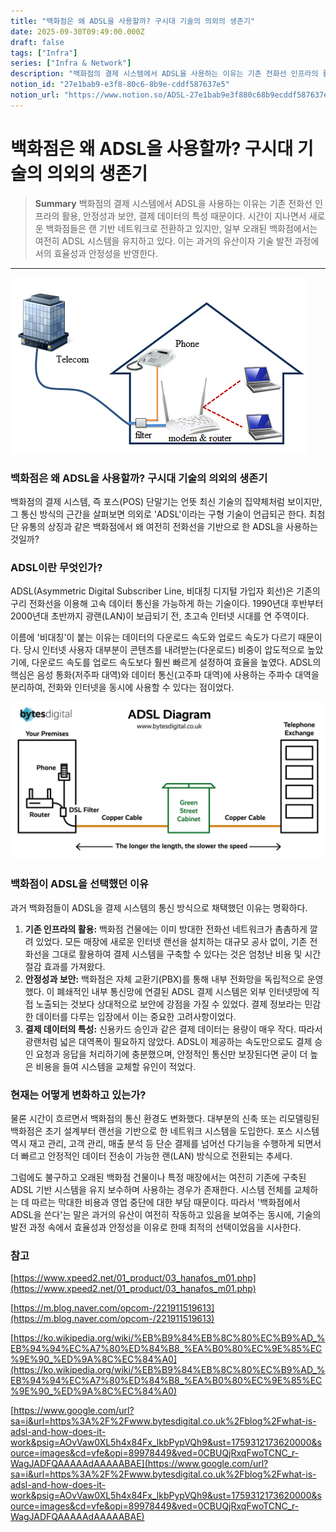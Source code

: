 ```yaml
---
title: "백화점은 왜 ADSL을 사용할까? 구시대 기술의 의외의 생존기"
date: 2025-09-30T09:49:00.000Z
draft: false
tags: ["Infra"]
series: ["Infra & Network"]
description: "백화점의 결제 시스템에서 ADSL을 사용하는 이유는 기존 전화선 인프라의 활용, 안정성과 보안, 결제 데이터의 특성 때문이다. 시간이 지나면서 새로운 백화점들은 랜 기반 네트워크로 전환하고 있지만, 일부 오래된 백화점에서는 여전히 ADSL 시스템을 유지하고 있다. 이는 과거의 유산이자 기술 발전 과정에서의 효율성과 안정성을 반영한다."
notion_id: "27e1bab9-e3f8-80c6-8b9e-cddf587637e5"
notion_url: "https://www.notion.so/ADSL-27e1bab9e3f880c68b9ecddf587637e5"
---
```


# 백화점은 왜 ADSL을 사용할까? 구시대 기술의 의외의 생존기

> **Summary**
> 백화점의 결제 시스템에서 ADSL을 사용하는 이유는 기존 전화선 인프라의 활용, 안정성과 보안, 결제 데이터의 특성 때문이다. 시간이 지나면서 새로운 백화점들은 랜 기반 네트워크로 전환하고 있지만, 일부 오래된 백화점에서는 여전히 ADSL 시스템을 유지하고 있다. 이는 과거의 유산이자 기술 발전 과정에서의 효율성과 안정성을 반영한다.

---


![Image](image_1aa8663338b7.png)

### 백화점은 왜 ADSL을 사용할까? 구시대 기술의 의외의 생존기

백화점의 결제 시스템, 즉 포스(POS) 단말기는 언뜻 최신 기술의 집약체처럼 보이지만, 그 통신 방식의 근간을 살펴보면 의외로 'ADSL'이라는 구형 기술이 언급되곤 한다. 최첨단 유통의 상징과 같은 백화점에서 왜 여전히 전화선을 기반으로 한 ADSL을 사용하는 것일까?

### ADSL이란 무엇인가?

ADSL(Asymmetric Digital Subscriber Line, 비대칭 디지털 가입자 회선)은 기존의 구리 전화선을 이용해 고속 데이터 통신을 가능하게 하는 기술이다. 1990년대 후반부터 2000년대 초반까지 광랜(LAN)이 보급되기 전, 초고속 인터넷 시대를 연 주역이다.

이름에 '비대칭'이 붙는 이유는 데이터의 다운로드 속도와 업로드 속도가 다르기 때문이다. 당시 인터넷 사용자 대부분이 콘텐츠를 내려받는(다운로드) 비중이 압도적으로 높았기에, 다운로드 속도를 업로드 속도보다 훨씬 빠르게 설정하여 효율을 높였다. ADSL의 핵심은 음성 통화(저주파 대역)와 데이터 통신(고주파 대역)에 사용하는 주파수 대역을 분리하여, 전화와 인터넷을 동시에 사용할 수 있다는 점이었다.

![Image](image_ca59ff6188cf.png)

### 백화점이 ADSL을 선택했던 이유

과거 백화점들이 ADSL을 결제 시스템의 통신 방식으로 채택했던 이유는 명확하다.

1. **기존 인프라의 활용:** 백화점 건물에는 이미 방대한 전화선 네트워크가 촘촘하게 깔려 있었다. 모든 매장에 새로운 인터넷 랜선을 설치하는 대규모 공사 없이, 기존 전화선을 그대로 활용하여 결제 시스템을 구축할 수 있다는 것은 엄청난 비용 및 시간 절감 효과를 가져왔다.
1. **안정성과 보안:** 백화점은 자체 교환기(PBX)를 통해 내부 전화망을 독립적으로 운영했다. 이 폐쇄적인 내부 통신망에 연결된 ADSL 결제 시스템은 외부 인터넷망에 직접 노출되는 것보다 상대적으로 보안에 강점을 가질 수 있었다. 결제 정보라는 민감한 데이터를 다루는 입장에서 이는 중요한 고려사항이었다.
1. **결제 데이터의 특성:** 신용카드 승인과 같은 결제 데이터는 용량이 매우 작다. 따라서 광랜처럼 넓은 대역폭이 필요하지 않았다. ADSL이 제공하는 속도만으로도 결제 승인 요청과 응답을 처리하기에 충분했으며, 안정적인 통신만 보장된다면 굳이 더 높은 비용을 들여 시스템을 교체할 유인이 적었다.
### 현재는 어떻게 변화하고 있는가?

물론 시간이 흐르면서 백화점의 통신 환경도 변화했다. 대부분의 신축 또는 리모델링된 백화점은 초기 설계부터 랜선을 기반으로 한 네트워크 시스템을 도입한다. 포스 시스템 역시 재고 관리, 고객 관리, 매출 분석 등 단순 결제를 넘어선 다기능을 수행하게 되면서 더 빠르고 안정적인 데이터 전송이 가능한 랜(LAN) 방식으로 전환되는 추세다.

그럼에도 불구하고 오래된 백화점 건물이나 특정 매장에서는 여전히 기존에 구축된 ADSL 기반 시스템을 유지 보수하며 사용하는 경우가 존재한다. 시스템 전체를 교체하는 데 따르는 막대한 비용과 영업 중단에 대한 부담 때문이다. 따라서 '백화점에서 ADSL을 쓴다'는 말은 과거의 유산이 여전히 작동하고 있음을 보여주는 동시에, 기술의 발전 과정 속에서 효율성과 안정성을 이유로 한때 최적의 선택이었음을 시사한다.

### 참고

[https://www.xpeed2.net/01_product/03_hanafos_m01.php](https://www.xpeed2.net/01_product/03_hanafos_m01.php)

[https://m.blog.naver.com/opcom-/221911519613](https://m.blog.naver.com/opcom-/221911519613)

[https://ko.wikipedia.org/wiki/%EB%B9%84%EB%8C%80%EC%B9%AD_%EB%94%94%EC%A7%80%ED%84%B8_%EA%B0%80%EC%9E%85%EC%9E%90_%ED%9A%8C%EC%84%A0](https://ko.wikipedia.org/wiki/%EB%B9%84%EB%8C%80%EC%B9%AD_%EB%94%94%EC%A7%80%ED%84%B8_%EA%B0%80%EC%9E%85%EC%9E%90_%ED%9A%8C%EC%84%A0)

[https://www.google.com/url?sa=i&url=https%3A%2F%2Fwww.bytesdigital.co.uk%2Fblog%2Fwhat-is-adsl-and-how-does-it-work&psig=AOvVaw0XL5h4x84Fx_lkbPypVQh9&ust=1759312173620000&source=images&cd=vfe&opi=89978449&ved=0CBUQjRxqFwoTCNC_r-WagJADFQAAAAAdAAAAABAE](https://www.google.com/url?sa=i&url=https%3A%2F%2Fwww.bytesdigital.co.uk%2Fblog%2Fwhat-is-adsl-and-how-does-it-work&psig=AOvVaw0XL5h4x84Fx_lkbPypVQh9&ust=1759312173620000&source=images&cd=vfe&opi=89978449&ved=0CBUQjRxqFwoTCNC_r-WagJADFQAAAAAdAAAAABAE)

